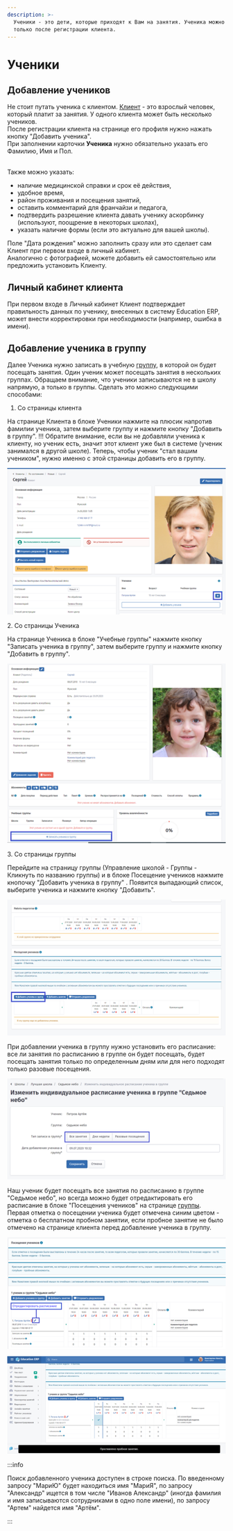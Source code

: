 ```yaml
---
description: >-
  Ученики - это дети, которые приходят к Вам на занятия. Ученика можно добавить
  только после регистрации клиента.
---
```


# Ученики

## Добавление учеников

Не стоит путать ученика с клиентом. [Клиент](klienty/) - это взрослый человек, который платит за занятия. У одного клиента может быть несколько учеников.\
После регистрации клиента на странице его профиля нужно нажать кнопку "Добавить ученика".\
При заполнении карточки **Ученика** нужно обязательно указать его Фамилию, Имя и Пол.

\
Также можно указать:

* наличие медицинской справки и срок её действия,
* удобное время,
* район проживания и посещения занятий,
* оставить комментарий для франчайзи и педагога,
* подтвердить разрешение клиента давать ученику аскорбинку (используют, поощрение в некоторых школах),
* указать наличие формы (если это актуально для вашей школы).

Поле "Дата рождения" можно заполнить сразу или это сделает сам Клиент при первом входе в личный кабинет.\
Аналогично с фотографией, можете добавить ей самостоятельно или предложить установить Клиенту.

## Личный кабинет клиента

При первом входе в Личный кабинет Клиент подтверждает правильность данных по ученику, внесенных в систему Education ERP, может внести корректировки при необходимости (например, ошибка в имени).

## Добавление ученика в группу

Далее Ученика нужно записать в учебную [группу](nachalo-raboty/shkola/gruppa/dobavlenie-grupp.md), в которой он будет посещать занятия. Один ученик может посещать занятия в нескольких группах. Обращаем внимание, что ученики записываются не в школу напрямую, а только в группы. Сделать это можно следующими способами:

1. Со страницы клиента

На странице Клиента в блоке Ученики нажмите на плюсик напротив фамилии ученика, затем выберите группу и нажмите кнопку "Добавить в группу". !!! Обратите внимание, если вы не добавляли ученика к клиенту, но ученик есть, значит этот клиент уже был в системе (ученик занимался в другой школе). Теперь, чтобы ученик "стал вашим учеником", нужно именно с этой страницы добавить его в группу.

![](<.gitbook/assets/61 (1).png>)

   2\. Со страницы Ученика

На странице Ученика в блоке "Учебные группы" нажмите кнопку "Записать ученика в группу", затем выберите группу и нажмите кнопку "Добавить в группу".

![](.gitbook/assets/62.png)

   3\. Со страницы группы

Перейдите на страницу группы (Управление школой -  Группы -  Кликнуть по названию группы) и в блоке Посещение учеников нажмите кнопочку "Добавить ученика в группу" . Появится выпадающий список, выберите ученика и нажмите кнопку "Добавить".

![](.gitbook/assets/63.png)

При добавлении ученика в группу нужно установить его расписание: все ли занятия по расписанию в группе он будет посещать, будет посещать занятия только по определенным дням или для него подходят только разовые посещения.

![](.gitbook/assets/64.png)

Наш ученик будет посещать все занятия по расписанию в группе "Седьмое небо", но всегда можно будет отредактировать его расписание в блоке "Посещения учеников" на странице [группы](nachalo-raboty/shkola/gruppa/dobavlenie-grupp.md).\
Первая отметка о посещении ученика будет отмечена синим цветом - отметка о бесплатном пробном занятии, если пробное занятие не было отмечено на странице клиента перед добавление ученика в группу.

![](<.gitbook/assets/65 (1).png>)

![](.gitbook/assets/66.png)

:::info

Поиск добавленного ученика доступен в строке поиска. По введенному запросу "МариЮ" будет находиться имя "МариЯ", по запросу "Александр" ищется в том числе "Иванов Александр" (иногда фамилия и имя записываются сотрудниками в одно поле имени), по запросу "Артем" найдется имя "Артём".

:::
